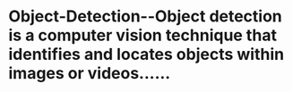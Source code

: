# Object-Detection--Object detection is a computer vision technique that identifies and locates objects within images or videos......
